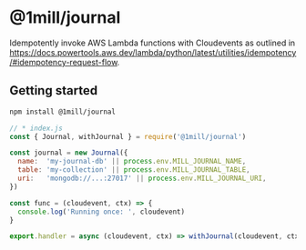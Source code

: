 # @1mill/journal

Idempotently invoke AWS Lambda functions with Cloudevents as outlined in <https://docs.powertools.aws.dev/lambda/python/latest/utilities/idempotency/#idempotency-request-flow>.

## Getting started

```bash
npm install @1mill/journal
```

```js
// * index.js
const { Journal, withJournal } = require('@1mill/journal')

const journal = new Journal({
  name:  'my-journal-db' || process.env.MILL_JOURNAL_NAME,
  table: 'my-collection' || process.env.MILL_JOURNAL_TABLE,
  uri:   'mongodb://...:27017' || process.env.MILL_JOURNAL_URI,
})

const func = (cloudevent, ctx) => {
  console.log('Running once: ', cloudevent)
}

export.handler = async (cloudevent, ctx) => withJournal(cloudevent, ctx, { func, journal })
```
